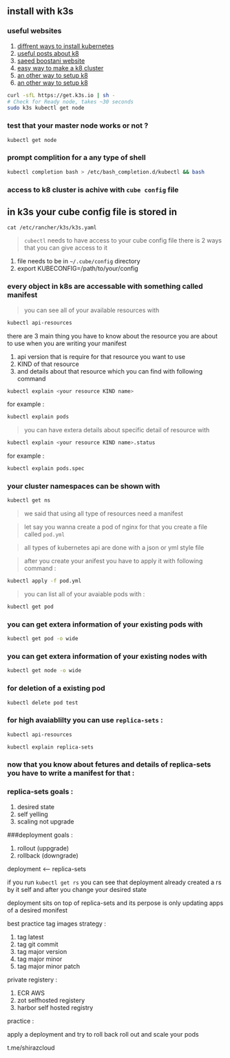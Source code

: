 ## install with k3s
### useful websites 
1. [diffrent ways to install kubernetes](https://kubedemy.io/ssbostan/kubernetes-installation-methods-the-complete-guide-update-2022)
1. [useful posts about k8](https://kubedemy.io/)
1. [saeed boostani website](https://devops-with-saeid.com/)
1. [easy way to make a k8 cluster](https://k3s.io/)
1. [an other way to setup k8 ](https://kubespray.io/#/)
1. [an other way to setup k8 ](https://k3s.io/)

```bash
curl -sfL https://get.k3s.io | sh - 
# Check for Ready node, takes ~30 seconds 
sudo k3s kubectl get node 
```

### test that your master node works or not ? 

```bash
kubectl get node
```

### prompt complition for a any type of shell

```bash
kubectl completion bash > /etc/bash_completion.d/kubectl && bash
```
### access to k8 cluster is achive with `cube config` file

## in k3s your cube config file is stored in 
`cat /etc/rancher/k3s/k3s.yaml`

> `cubectl` needs to have access to your cube config file there is 2 ways that you can give access to it 

1. file needs to be in `~/.cube/config` directory
1. export KUBECONFIG=/path/to/your/config



### every object in k8s are accessable with something called manifest

> you can see all of your available resources with 

```bash 
kubectl api-resources
```

there are 3 main thing you have to know about the resource you are about to use when you are writing your manifest

1. api version that is require for that resource you want to use 
1. KIND of that resource
1. and details about that resource which you can find with following command

```bash 
kubectl explain <your resource KIND name>
```
for example :

```bash 
kubectl explain pods
```
> you can have extera details about specific detail of resource with 

```bash 
kubectl explain <your resource KIND name>.status
```
for example :

```bash 
kubectl explain pods.spec
```


### your cluster namespaces can be shown with 

```bash
kubectl get ns
```

> we said that using all type of resources need a manifest 

> let say you wanna create a pod of nginx for that you create a file called `pod.yml` 

> all types of kubernetes api are done with a json or yml style file 

> after you create your anifest you have to apply it with following command :

```bash
kubectl apply -f pod.yml
```
> you can list all of your avaiable pods with : 

```bash 
kubectl get pod

```

### you can get extera information of your existing pods with 

```bash
kubectl get pod -o wide
```

### you can get extera information of your existing nodes with 

```bash
kubectl get node -o wide
```

### for deletion of a existing pod 

```bash 
kubectl delete pod test
```

### for high avaiablilty you can  use `replica-sets` :

```bash 
kubectl api-resources
```

```bash 
kubectl explain replica-sets
```

### now that you know about fetures and details of replica-sets you have to write a manifest for that :

### replica-sets goals :
1. desired state
1. self yelling
1. scaling
not upgrade 

###deployment goals :
1. rollout (uppgrade)
1. rollback (downgrade)


deployment <-- replica-sets

if you run `kubectl get rs` you can see that deployment already created a rs by it self and after you change your desired state



deployment sits on top of replica-sets and its perpose is only updating apps of a desired monifest

best practice tag images strategy :
1. tag latest
1. tag git commit
1. tag major version
1. tag major minor 
1. tag major minor patch


private registery :
1. ECR AWS
1. zot selfhosted registery
1. harbor self hosted registry


practice : 

apply a deployment and try to roll back roll out and scale your pods 


t.me/shirazcloud
